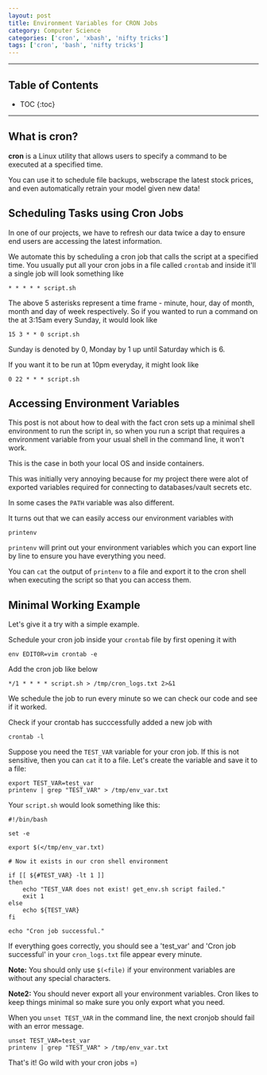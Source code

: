 ```yaml
---
layout: post
title: Environment Variables for CRON Jobs
category: Computer Science
categories: ['cron', 'xbash', 'nifty tricks']
tags: ['cron', 'bash', 'nifty tricks']
---
```


---
<h2 class="no_toc">Table of Contents</h2>

* TOC
{:toc}

<!-- Need this for table of contents above -->
---

## What is cron?

__cron__ is a Linux utility that allows users to specify a command to be executed at a specified time. 

You can use it to schedule file backups, webscrape the latest stock prices, and even automatically retrain your model given new data!

## Scheduling Tasks using Cron Jobs

In one of our projects, we have to refresh our data twice a day to ensure end users are accessing the latest information.

We automate this by scheduling a cron job that calls the script at a specified time. You usually put all your cron jobs in a file called `crontab` and inside it'll a single job will look something like 

```{bash}
* * * * * script.sh
```

The above 5 asterisks represent a time frame - minute, hour, day of month, month and day of week respectively. So if you wanted to run a command on the at 3:15am every Sunday, it would look like

```{bash}
15 3 * * 0 script.sh
```
Sunday is denoted by 0, Monday by 1 up until Saturday which is 6.

If you want it to be run at 10pm everyday, it might look like 

```{bash}
0 22 * * * script.sh
```

## Accessing Environment Variables

This post is not about how to deal with the fact cron sets up a minimal shell environment to run the script in, so when you run a script that requires a environment variable from your usual shell in the command line, it won't work.

This is the case in both your local OS and inside containers. 

This was initially very annoying because for my project there were alot of exported variables required for connecting to databases/vault secrets etc.

In some cases the `PATH` variable was also different. 

It turns out that we can easily access our environment variables with

```{bash}
printenv
```

`printenv` will print out your environment variables which you can export line by line to ensure you have everything you need.  

You can `cat` the output of `printenv` to a file and export it to the cron shell when executing the script so that you can access them.

## Minimal Working Example

Let's give it a try with a simple example. 

Schedule your cron job inside your `crontab` file by first opening it with

```{bash}
env EDITOR=vim crontab -e 
``` 

Add the cron job like below
 
```{bash}
*/1 * * * * script.sh > /tmp/cron_logs.txt 2>&1
```

We schedule the job to run every minute so we can check our code and see if it worked.

Check if your crontab has succcessfully added a new job with

```{bash}
crontab -l
```

Suppose you need the `TEST_VAR` variable for your cron job. If this is not sensitive, then you can `cat` it to a file. Let's create the variable and save it to a file:

```{bash}
export TEST_VAR=test_var
printenv | grep "TEST_VAR" > /tmp/env_var.txt
```

Your `script.sh` would look something like this:

```{bash}
#!/bin/bash 

set -e 

export $(</tmp/env_var.txt)

# Now it exists in our cron shell environment 

if [[ ${#TEST_VAR} -lt 1 ]] 
then 
    echo "TEST_VAR does not exist! get_env.sh script failed."
    exit 1
else
    echo ${TEST_VAR}
fi

echo "Cron job successful."
```

If everything goes correctly, you should see a 'test_var' and 'Cron job successful' in your `cron_logs.txt` file appear every minute.

__Note:__ You should only use `$(<file)` if your environment variables are without any special characters. 

__Note2:__ You should never export all your environment variables. Cron likes to keep things minimal so make sure you only export what you need. 


When you `unset TEST_VAR` in the command line, the next cronjob should fail with an error message. 

```{bash}
unset TEST_VAR=test_var
printenv | grep "TEST_VAR" > /tmp/env_var.txt
```

That's it! Go wild with your cron jobs =) 

